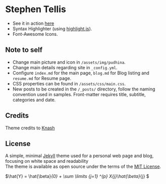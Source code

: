 # Stephen Tellis

- See it in action [here](https://stephen-tellis.github.io/home/ "Go to Stephen's page")
- Syntax Highlighter (using [highlight.js](https://highlightjs.org/)).
- Font-Awesome Icons.

## Note to self
- Change main picture and icon in `/assets/img/pudhina`.  
- Change main details regarding site in `_config.yml`.
- Configure `index.md` for the main page, `blog.md` for Blog listing and `resume.md` for Resume page.
- CSS properties can be found in `/assets/css/main.css`.
- New posts to be created in the `/_posts/` directory, follow the naming convention used in samples. Front-matter requires title, subtitle, categories and date.

## Credits
Theme credits to [Knash](https://github.com/Knhash/Pudhina) 


## License
A simple, minimal [Jekyll](jekyllrb.com) theme used for a personal web page and blog, focusing on white space and readability \
The theme is available as open source under the terms of the [MIT License](http://opensource.org/licenses/MIT).

$\hat{Y} = \hat{\beta}_{0} + \sum \limits _{j=1} ^{p} X_{j}\hat{\beta}_{j} $
